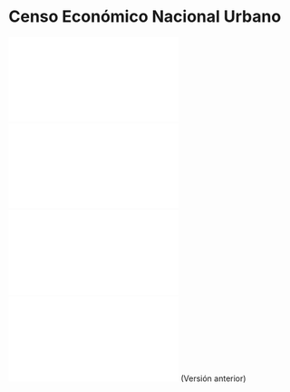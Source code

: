 # Censo Económico Nacional Urbano 
![CE cuestionario Básico Establecimientos.pdf](../assets/CE_cuestionariobasico_estable.pdf)
![CE Cuestionario Vendedores Calle.pdf](../assets/CE_cuestionariovendedores_calle.pdf)
![PlanGeneral CENU.pdf](../assets/PlanGeneral_CENU_1714417394656_0.pdf)
![Plan General - Censo Económico-02082023.pdf](../assets/Plan_General_-_Censo_Económico-02082023_1714424439479_0.pdf) (Versión anterior)